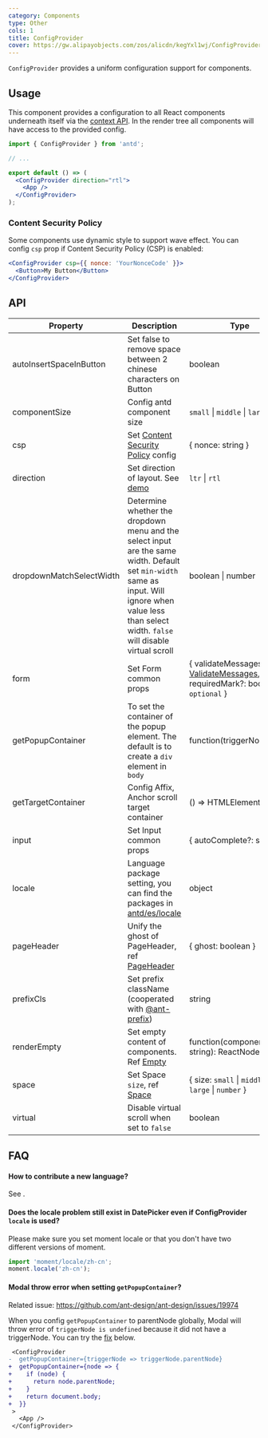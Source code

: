 ```yaml
---
category: Components
type: Other
cols: 1
title: ConfigProvider
cover: https://gw.alipayobjects.com/zos/alicdn/kegYxl1wj/ConfigProvider.svg
---
```


`ConfigProvider` provides a uniform configuration support for components.

## Usage

This component provides a configuration to all React components underneath itself via the [context API](https://facebook.github.io/react/docs/context.html). In the render tree all components will have access to the provided config.

```jsx
import { ConfigProvider } from 'antd';

// ...

export default () => (
  <ConfigProvider direction="rtl">
    <App />
  </ConfigProvider>
);
```

### Content Security Policy

Some components use dynamic style to support wave effect. You can config `csp` prop if Content Security Policy (CSP) is enabled:

```jsx
<ConfigProvider csp={{ nonce: 'YourNonceCode' }}>
  <Button>My Button</Button>
</ConfigProvider>
```

## API

| Property | Description | Type | Default | Version |
| --- | --- | --- | --- | --- |
| autoInsertSpaceInButton | Set false to remove space between 2 chinese characters on Button | boolean | true |  |
| componentSize | Config antd component size | `small` \| `middle` \| `large` | - |  |
| csp | Set [Content Security Policy](https://developer.mozilla.org/en-US/docs/Web/HTTP/CSP) config | { nonce: string } | - |  |
| direction | Set direction of layout. See [demo](#components-config-provider-demo-direction) | `ltr` \| `rtl` | `ltr` |  |
| dropdownMatchSelectWidth | Determine whether the dropdown menu and the select input are the same width. Default set `min-width` same as input. Will ignore when value less than select width. `false` will disable virtual scroll | boolean \| number | - | 4.3.0 |
| form | Set Form common props | { validateMessages?: [ValidateMessages](/components/form/#validateMessages), requiredMark?: boolean \| `optional` } | - | requiredMark: 4.8.0 |
| getPopupContainer | To set the container of the popup element. The default is to create a `div` element in `body` | function(triggerNode) | () => document.body |  |
| getTargetContainer | Config Affix, Anchor scroll target container | () => HTMLElement | () => window | 4.2.0 |
| input | Set Input common props | { autoComplete?: string } | - | 4.2.0 |
| locale | Language package setting, you can find the packages in [antd/es/locale](http://unpkg.com/antd/es/locale/) | object | - |  |
| pageHeader | Unify the ghost of PageHeader, ref [PageHeader](/components/page-header) | { ghost: boolean } | true |  |
| prefixCls | Set prefix className (cooperated with [@ant-prefix](https://github.com/ant-design/ant-design/blob/2c6c789e3a9356f96c47aea0083f5a15538315cf/components/style/themes/default.less#L7)) | string | `ant` |  |
| renderEmpty | Set empty content of components. Ref [Empty](/components/empty/) | function(componentName: string): ReactNode | - |  |
| space | Set Space `size`, ref [Space](/components/space) | { size: `small` \| `middle` \| `large` \| `number` } | - | 4.1.0 |
| virtual | Disable virtual scroll when set to `false` | boolean | - | 4.3.0 |

## FAQ

#### How to contribute a new language?

See [<Adding new language>](/docs/react/i18n#Adding-newplanguage).

#### Does the locale problem still exist in DatePicker even if ConfigProvider `locale` is used?

Please make sure you set moment locale or that you don't have two different versions of moment.

```js
import 'moment/locale/zh-cn';
moment.locale('zh-cn');
```

#### Modal throw error when setting `getPopupContainer`?

Related issue: <https://github.com/ant-design/ant-design/issues/19974>

When you config `getPopupContainer` to parentNode globally, Modal will throw error of `triggerNode is undefined` because it did not have a triggerNode. You can try the [fix](https://github.com/afc163/feedback-antd/commit/3e4d1ad1bc1a38460dc3bf3c56517f737fe7d44a) below.

```diff
 <ConfigProvider
-  getPopupContainer={triggerNode => triggerNode.parentNode}
+  getPopupContainer={node => {
+    if (node) {
+      return node.parentNode;
+    }
+    return document.body;
+  }}
 >
   <App />
 </ConfigProvider>
```
